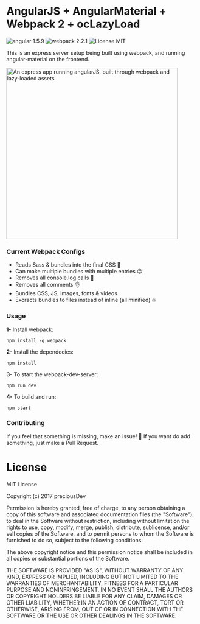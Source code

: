 # AngularJS + AngularMaterial + Webpack 2 + ocLazyLoad
![angular 1.5.9](https://img.shields.io/badge/angular-1.5.9-brightgreen.svg) ![webpack 2.2.1](https://img.shields.io/badge/webpack-2.2.1-brightgreen.svg) ![License MIT](https://img.shields.io/badge/license-MIT-blue.svg)

This is an express server setup being built using webpack, and running angular-material on the frontend.

<img src="https://raw.githubusercontent.com/preciousDev/angularMaterial-webpack2-ocLazyLoad/master/preview.gif" alt="An express app running angularJS, built through webpack and lazy-loaded assets" style="max-width: 100%;" width="450">

### Current Webpack Configs
- Reads Sass & bundles into the final CSS 🎉
- Can make multiple bundles with multiple entries 😍
- Removes all console.log calls 🙏
- Removes all comments 👌
- Bundles CSS, JS, images, fonts & videos
- Excracts bundles to files instead of inline (all minified) 🔥

### Usage
**1-** Install webpack:
```shell
npm install -g webpack
```

**2-** Install the dependecies:
```shell
npm install
```

**3-** To start the webpack-dev-server:
```shell
npm run dev
```

**4-** To build and run:
```shell
npm start
```
### Contributing
If you feel that something is missing, make an issue! 🙂
If you want do add something, just make a Pull Request.

# License
MIT License

Copyright (c) 2017 preciousDev

Permission is hereby granted, free of charge, to any person obtaining a copy
of this software and associated documentation files (the "Software"), to deal
in the Software without restriction, including without limitation the rights
to use, copy, modify, merge, publish, distribute, sublicense, and/or sell
copies of the Software, and to permit persons to whom the Software is
furnished to do so, subject to the following conditions:

The above copyright notice and this permission notice shall be included in all
copies or substantial portions of the Software.

THE SOFTWARE IS PROVIDED "AS IS", WITHOUT WARRANTY OF ANY KIND, EXPRESS OR
IMPLIED, INCLUDING BUT NOT LIMITED TO THE WARRANTIES OF MERCHANTABILITY,
FITNESS FOR A PARTICULAR PURPOSE AND NONINFRINGEMENT. IN NO EVENT SHALL THE
AUTHORS OR COPYRIGHT HOLDERS BE LIABLE FOR ANY CLAIM, DAMAGES OR OTHER
LIABILITY, WHETHER IN AN ACTION OF CONTRACT, TORT OR OTHERWISE, ARISING FROM,
OUT OF OR IN CONNECTION WITH THE SOFTWARE OR THE USE OR OTHER DEALINGS IN THE
SOFTWARE.

